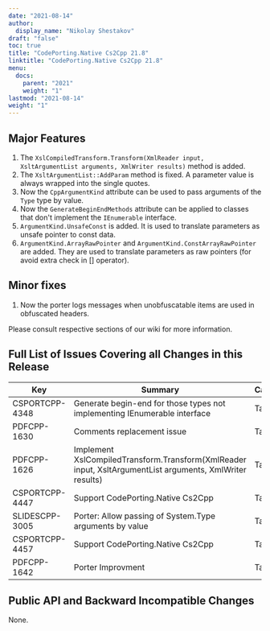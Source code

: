 ```yaml
---
date: "2021-08-14"
author:
  display_name: "Nikolay Shestakov"
draft: "false"
toc: true
title: "CodePorting.Native Cs2Cpp 21.8"
linktitle: "CodePorting.Native Cs2Cpp 21.8"
menu:
  docs:
    parent: "2021"
    weight: "1"
lastmod: "2021-08-14"
weight: "1"
---
```


## Major Features ##

1. The `XslCompiledTransform.Transform(XmlReader input, XsltArgumentList arguments, XmlWriter results)` method is added.
1. The `XsltArgumentList::AddParam` method is fixed. A parameter value is always wrapped into the single quotes.
1. Now the `CppArgumentKind` attribute can be used to pass arguments of the `Type` type by value.
1. Now the `GenerateBeginEndMethods` attribute can be applied to classes that don't implement the `IEnumerable` interface.
1. `ArgumentKind.UnsafeConst` is added. It is used to translate parameters as unsafe pointer to const data.
1. `ArgumentKind.ArrayRawPointer` and `ArgumentKind.ConstArrayRawPointer` are added. They are used to translate parameters as raw pointers (for avoid extra check in [] operator).

## Minor fixes ##

1. Now the porter logs messages when unobfuscatable items are used in obfuscated headers.

Please consult respective sections of our wiki for more information.

## Full List of Issues Covering all Changes in this Release ##

| Key | Summary | Category |
| --- | --- | --- |
| CSPORTCPP-4348 | Generate begin-end for those types not implementing IEnumerable interface | Task |
| PDFCPP-1630 | Comments replacement issue | Task |
| PDFCPP-1626 | Implement XslCompiledTransform.Transform(XmlReader input, XsltArgumentList arguments, XmlWriter results) | Task |
| CSPORTCPP-4447 | Support CodePorting.Native Cs2Cpp | Task |
| SLIDESCPP-3005 | Porter: Allow passing of System.Type arguments by value | Task |
| CSPORTCPP-4457 | Support CodePorting.Native Cs2Cpp | Task |
| PDFCPP-1642 | Porter Improvment | Task |

## Public API and Backward Incompatible Changes ##

None.
